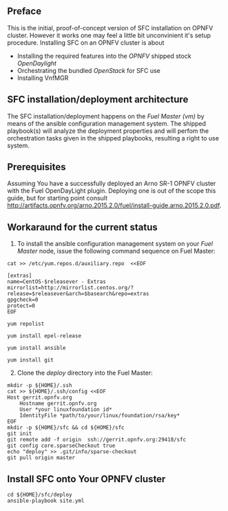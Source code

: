 ## Preface
 This is the initial, proof-of-concept version of SFC installation on OPNFV cluster. However it works one may feel a little bit unconvinient it's setup procedure.
Installing SFC on an OPNFV cluster is about
* Installing the required features into the *OPNFV* shipped stock *OpenDaylight*
* Orchestrating the bundled *OpenStack* for SFC use
* Installing VnfMGR
## SFC installation/deployment architecture
 The SFC installation/deployment happens on the *Fuel Master (vm)* by means of the ansible configuration management system. The shipped playbook(s) will analyze the deployment properties and will perfom the orchestration tasks given in the shipped playbooks, resulting a right to use system.
## Prerequisites
 Assuming You have a successfully deployed an Arno SR-1 OPNFV cluster with the Fuel OpenDayLight plugin. Deploying one is out of the scope this guide, but for starting point consult http://artifacts.opnfv.org/arno.2015.2.0/fuel/install-guide.arno.2015.2.0.pdf.
## Workaraund for the current status
1. To install the ansible configuration management system on your *Fuel Master* node, issue the following command sequence on Fuel Master:
```
cat >> /etc/yum.repos.d/auxiliary.repo  <<EOF

[extras]
name=CentOS-$releasever - Extras
mirrorlist=http://mirrorlist.centos.org/?release=$releasever&arch=$basearch&repo=extras
gpgcheck=0
protect=0
EOF

yum repolist

yum install epel-release

yum install ansible

yum install git
```
2. Clone the *deploy* directory into the Fuel Master:
```
mkdir -p ${HOME}/.ssh
cat >> ${HOME}/.ssh/config <<EOF
Host gerrit.opnfv.org
    Hostname gerrit.opnfv.org
    User *your linuxfoundation id*
    IdentityFile *path/to/your/linux/foundation/rsa/key*
EOF
mkdir -p ${HOME}/sfc && cd ${HOME}/sfc
git init
git remote add -f origin  ssh://gerrit.opnfv.org:29418/sfc
git config core.sparseCheckout true
echo "deploy" >> .git/info/sparse-checkout
git pull origin master
```
## Install SFC onto Your OPNFV cluster
```
cd ${HOME}/sfc/deploy
ansible-playbook site.yml
```